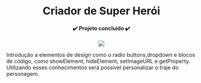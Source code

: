 <h1 align="center">Criador de Super Herói</h1>
<h4 align="center"> ✔️ Projeto concluído ✔️</h4>

<p align="center">
<img src="https://user-images.githubusercontent.com/100588945/160303116-76fc7883-cfb9-4e42-9037-0358cd96ad0b.gif"/>
</p>

Introdução a elementos de design como o radio buttons,dropdown e blocos de código, como showElement, hideElement, setImageURL e getProperty. Utilizando esses conhecimentos será possível personalizar o traje do personagem.
